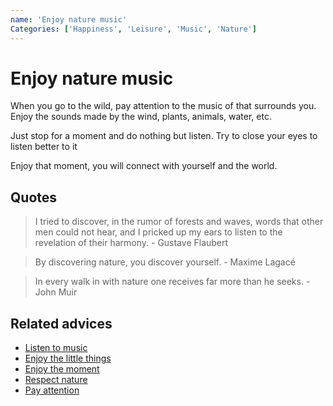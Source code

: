 ```yaml
---
name: 'Enjoy nature music'
Categories: ['Happiness', 'Leisure', 'Music', 'Nature']
---
```

# Enjoy nature music

When you go to the wild, pay attention to the music of that surrounds you. Enjoy the sounds made by the wind, plants, animals, water, etc.
 
Just stop for a moment and do nothing but listen. Try to close your eyes to listen better to it
 
Enjoy that moment, you will connect with yourself and the world.

## Quotes

> I tried to discover, in the rumor of forests and waves, words that other men could not hear, and I pricked up my ears to listen to the revelation of their harmony. - Gustave Flaubert

> By discovering nature, you discover yourself. - Maxime Lagacé

> In every walk in with nature one receives far more than he seeks. - John Muir

## Related advices

- [Listen to music](../Listen%20to%20music/index.md)
- [Enjoy the little things](../Enjoy%20the%20little%20things/index.md)
- [Enjoy the moment](../Enjoy%20the%20moment/index.md)
- [Respect nature](../Respect%20nature/index.md)
- [Pay attention](../Pay%20attention/index.md)